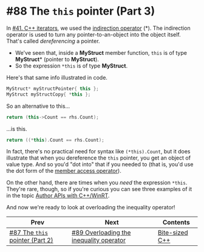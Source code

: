 # #88 The `this` pointer (Part 3)

In [#41. C++ iterators](041.md), we used the [indirection operator](https://docs.microsoft.com/cpp/cpp/indirection-operator-star) (*). The indirection operator is used to turn any pointer-to-an-object into the object itself. That's called *dereferencing* a pointer.

* We've seen that, inside a **MyStruct** member function, `this` is of type **MyStruct**\* (pointer to **MyStruct**).
* So the expression `*this` is of type **MyStruct**.

Here's that same info illustrated in code.

```cpp
MyStruct* myStructPointer{ this };
MyStruct myStructCopy{ *this };
```

So an alternative to this...

```cpp
return (this->Count == rhs.Count);
```

...is this.

```cpp
return ((*this).Count == rhs.Count);
```

In fact, there's no practical need for syntax like `(*this).Count`, but it does illustrate that when you dereference the `this` pointer, you get an object of value type. And so you'd "dot into" that if you needed to (that is, you'd use the dot form of the [member access operator](https://docs.microsoft.com/cpp/cpp/member-access-operators-dot-and)).

On the other hand, there are times when you *need* the expression `*this`. They're rare, though, so if you're curious you can see three examples of it in the topic [Author APIs with C++/WinRT](https://docs.microsoft.com/windows/uwp/cpp-and-winrt-apis/author-apis).

And now we're ready to look at overloading the inequality operator!

|Prev|Next|Contents|
|-|-|-|
|[#87 The `this` pointer (Part 2)](087.md)|[#89 Overloading the inequality operator](089.md)|[Bite-sized C++](../README.md)|

